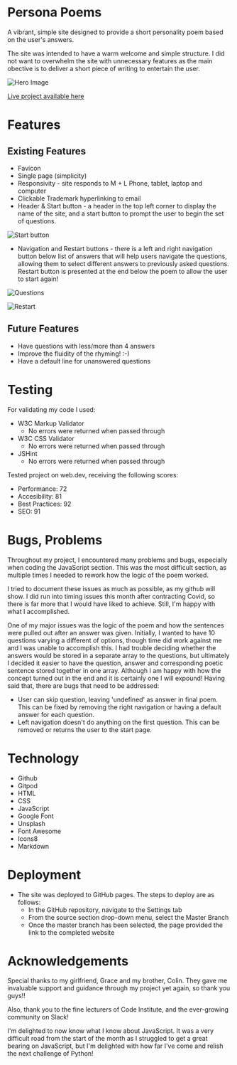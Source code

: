 # Persona Poems
A vibrant, simple site designed to provide a short personality poem based on the user's answers. 

The site was intended to have a warm welcome and simple structure. I did not want to overwhelm the site with unnecessary features as the main obective is to deliver a short piece of writing to entertain the user. 

![Hero Image](./assets/images/readme-image.png)

[Live project available here](http://ian-downey.xyz/persona-poems)


# Features
## Existing Features
 
 - Favicon
 - Single page (simplicity)
 - Responsivity - site responds to M + L Phone, tablet, laptop and computer
 - Clickable Trademark hyperlinking to email
 - Header & Start button - a header in the top left corner to display the name of the site, and a start button to prompt the user to begin the set of questions.

![Start button](./assets/images/start.png)
- Navigation and Restart buttons - there is a left and right navigation button below list of answers that will help users navigate the questions, allowing them to select different answers to previously asked questions. Restart button is presented at the end below the poem to allow the user to start again!

![Questions](./assets/images/questions.png)

![Restart](./assets/images/restart.png)

## Future Features
 - Have questions with less/more than 4 answers
 - Improve the fluidity of the rhyming! :-)
 - Have a default line for unanswered questions

# Testing

For validating my code I used:

- W3C Markup Validator
  - No errors were returned when passed through
- W3C CSS Validator
  - No errors were returned when passed through
- JSHint
  - No errors were returned when passed through

Tested project on web.dev, receiving the following scores:

- Performance: 72 
- Accesibility: 81
- Best Practices: 92 
- SEO: 91


# Bugs, Problems

Throughout my project, I encountered many problems and bugs, especially when coding the JavaScript section. This was the most difficult section, as multiple times I needed to rework how the logic of the poem worked.

I tried to document these issues as much as possible, as my github will show. I did run into timing issues this month after contracting Covid, so there is far more that I would have liked to achieve. Still, I'm happy with what I accomplished.

One of my major issues was the logic of the poem and how the sentences were pulled out after an answer was given. Initially, I wanted to have 10 questions varying a different of options, though time did work against me and I was unable to accomplish this. I had trouble deciding whether the answers would be stored in a separate array to the questions, but ultimately I decided it easier to have the question, answer and corresponding poetic sentence stored together in one array. Although I am happy with how the concept turned out in the end and it is certainly one I will expound! Having said that, there are bugs that need to be addressed: 

- User can skip question, leaving 'undefined' as answer in final poem. This can be fixed by removing the right navigation or having a default answer for each question.
- Left navigation doesn't do anything on the first question. This can be removed or returns the user to the start page. 

# Technology

- Github
- Gitpod
- HTML
- CSS 
- JavaScript
- Google Font
- Unsplash
- Font Awesome
- Icons8
- Markdown

# Deployment
- The site was deployed to GitHub pages. The steps to deploy are as follows:
  - In the GitHub repository, navigate to the Settings tab
  - From the source section drop-down menu, select the Master Branch
  - Once the master branch has been selected, the page provided the link to the completed website

# Acknowledgements

Special thanks to my girlfriend, Grace and my brother, Colin. They gave me invaluable support and guidance through my project yet again, so thank you guys!!

Also, thank you to the fine lecturers of Code Institute, and the ever-growing community on Slack!

I'm delighted to now know what I know about JavaScript. It was a very difficult road from the start of the month as I struggled to get a great bearing on JavaScript, but I'm delighted with how far I've come and relish the next challenge of Python! 
